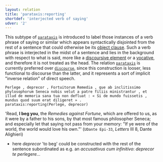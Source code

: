 ```yaml
---
layout: relation
title: 'parataxis:reporting'
shortdef: 'interjected verb of saying'
udver: '2'
---
```


This subtype of [`parataxis`](la-dep/parataxis) is introduced to label those instances of a verb phrase of saying or similar which appears syntactically disjointed from the rest of a sentence that could otherwise be its [object clause](la-dep/ccomp-reported). Such a verb phrase is interjected in the midst of a sentence and lies in the background with respect to what is said, more like a [discoursive element](la-dep/discourse) or a [vocative](la-dep/vocative), and therefore it is not treated as the head. The relation [`parataxis`](la-dep/parataxis) is currently preferred over [`discourse`](la-dep/discourse), since this construction is looser, less functional to discourse than the latter, and it represents a sort of implicit "inverse relation" of direct speech.


~~~ sdparse
Perlege , deprecor , Fortuitorum Remedia , que ab inclitissimo phylosophorum Seneca nobis velut a patre filiis ministrantur , et illud de memoria sana tua non defluat : « Si de mundo fuissetis , mundus quod suum erat diligeret » .
parataxis:reporting(Perlege, deprecor)
~~~

'Read, **I beg you**, the *Remedies against Fortune*, which are offered to us, as it were by a father to his sons, by that most famous philosopher Seneca; and especially let that saying not pass from your memory: "If ye were of the world, the world would love his own."' (`UDante Epi-33`, *Letters* III 8, Dante Alighieri)

* here *deprecor* 'to beg' could be constructed with the rest of the sentence subordinated as e.g. an *accusativus cum infinitivo*: *deprecor te perlegere...*
<!-- Interlanguage links updated Po lis 14 15:35:43 CET 2022 -->
